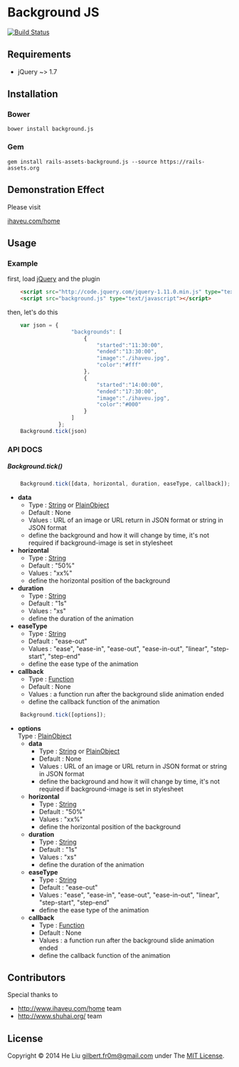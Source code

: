 # Background JS
[![Build Status](https://travis-ci.org/fr0m/background.png?branch=master)](https://travis-ci.org/fr0m/background)

## Requirements

* jQuery ~> 1.7

## Installation

### Bower 

    bower install background.js

### Gem

   	gem install rails-assets-background.js --source https://rails-assets.org

## Demonstration Effect

Please visit

[ihaveu.com/home](http://www.ihaveu.com/home)

## Usage

### Example

first, load [jQuery](http://jquery.com/) and the plugin<br />
```html
	<script src="http://code.jquery.com/jquery-1.11.0.min.js" type="text/javascript"></script>
	<script src="background.js" type="text/javascript"></script>
```
then, let's do this<br />
```javascript
	var json = {
					"backgrounds": [
						{
							"started":"11:30:00",
							"ended":"13:30:00",
							"image":"./ihaveu.jpg",
							"color":"#fff"
						},
						{
							"started":"14:00:00",
							"ended":"17:30:00",
							"image":"./ihaveu.jpg",
							"color":"#000"
						}
					]	
				};
    Background.tick(json)
```

### API DOCS

##### Background.tick()

```javascript
	Background.tick([data, horizontal, duration, easeType, callback]);
```
- **data**
	- Type : [String](http://api.jquery.com/Types/#String) or [PlainObject](http://api.jquery.com/Types/#PlainObject)
	- Default : None
	- Values : URL of an image or URL return in JSON format or string in JSON format
	- define the background and how it will change by time, it's not required if background-image is set in stylesheet
- **horizontal**
	- Type : [String](http://api.jquery.com/Types/#String)
	- Default : "50%"
	- Values : "xx%"
	- define the horizontal position of the background
- **duration**
	- Type : [String](http://api.jquery.com/Types/#String)
	- Default : "1s"
	- Values : "xs"
	- define the duration of the animation
- **easeType**
	- Type : [String](http://api.jquery.com/Types/#String)
	- Default : "ease-out"
	- Values : "ease", "ease-in", "ease-out", "ease-in-out", "linear", "step-start", "step-end"
	- define the ease type of the animation
- **callback**
	- Type : [Function](http://api.jquery.com/Types/#Function)
	- Default : None
	- Values : a function run after the background slide animation ended
	- define the callback function of the animation

```javascript
	Background.tick([options]);
```
- **options**<br />
	Type : [PlainObject](http://api.jquery.com/Types/#PlainObject)
	- **data**
		- Type : [String](http://api.jquery.com/Types/#String) or [PlainObject](http://api.jquery.com/Types/#PlainObject)
		- Default : None
		- Values : URL of an image or URL return in JSON format or string in JSON format
		- define the background and how it will change by time, it's not required if background-image is set in stylesheet
	- **horizontal**
		- Type : [String](http://api.jquery.com/Types/#String)
		- Default : "50%"
		- Values : "xx%"
		- define the horizontal position of the background
	- **duration**
		- Type : [String](http://api.jquery.com/Types/#String)
		- Default : "1s"
		- Values : "xs"
		- define the duration of the animation
	- **easeType**
		- Type : [String](http://api.jquery.com/Types/#String)
		- Default : "ease-out"
		- Values : "ease", "ease-in", "ease-out", "ease-in-out", "linear", "step-start", "step-end"
		- define the ease type of the animation
	- **callback**
		- Type : [Function](http://api.jquery.com/Types/#Function)
		- Default : None
		- Values : a function run after the background slide animation ended
		- define the callback function of the animation

## Contributors

Special thanks to

* http://www.ihaveu.com/home team
* http://www.shuhai.org/ team

## License

Copyright © 2014 He Liu <gilbert.fr0m@gmail.com> under The [MIT License](http://opensource.org/licenses/MIT).
